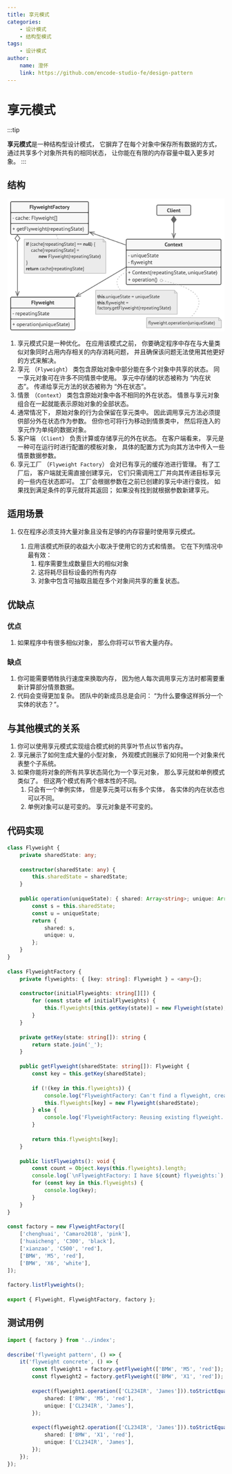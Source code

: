 ```yaml
---
title: 享元模式
categories:
    - 设计模式
    - 结构型模式
tags:
    - 设计模式
author:
    name: 澄怀
    link: https://github.com/encode-studio-fe/design-pattern
---
```


# 享元模式

:::tip

**享元模式**是一种结构型设计模式， 它摒弃了在每个对象中保存所有数据的方式， 通过共享多个对象所共有的相同状态， 让你能在有限的内存容量中载入更多对象。
:::

## 结构

![flyweight_structure](./flyweight_structure.png)

1. 享元模式只是一种优化。 在应用该模式之前， 你要确定程序中存在与大量类似对象同时占用内存相关的内存消耗问题， 并且确保该问题无法使用其他更好的方式来解决。
2. 享元 （`Flyweight`） 类包含原始对象中部分能在多个对象中共享的状态。 同一享元对象可在许多不同情景中使用。 享元中存储的状态被称为 “内在状态”。 传递给享元方法的状态被称为 “外在状态”。
3. 情景 （`Context`） 类包含原始对象中各不相同的外在状态。 情景与享元对象组合在一起就能表示原始对象的全部状态。
4. 通常情况下， 原始对象的行为会保留在享元类中。 因此调用享元方法必须提供部分外在状态作为参数。 但你也可将行为移动到情景类中， 然后将连入的享元作为单纯的数据对象。
5. 客户端 （`Client`） 负责计算或存储享元的外在状态。 在客户端看来， 享元是一种可在运行时进行配置的模板对象， 具体的配置方式为向其方法中传入一些情景数据参数。
6. 享元工厂 （`Flyweight Factory`） 会对已有享元的缓存池进行管理。 有了工厂后， 客户端就无需直接创建享元， 它们只需调用工厂并向其传递目标享元的一些内在状态即可。 工厂会根据参数在之前已创建的享元中进行查找， 如果找到满足条件的享元就将其返回； 如果没有找到就根据参数新建享元。

## 适用场景

1. 仅在程序必须支持大量对象且没有足够的内存容量时使用享元模式。

    1. 应用该模式所获的收益大小取决于使用它的方式和情景。 它在下列情况中最有效：
        1. 程序需要生成数量巨大的相似对象
        2. 这将耗尽目标设备的所有内存
        3. 对象中包含可抽取且能在多个对象间共享的重复状态。

## 优缺点

### 优点

1. 如果程序中有很多相似对象， 那么你将可以节省大量内存。

### 缺点

1. 你可能需要牺牲执行速度来换取内存， 因为他人每次调用享元方法时都需要重新计算部分情景数据。
2. 代码会变得更加复杂。 团队中的新成员总是会问： ​ “为什么要像这样拆分一个实体的状态？”。

## 与其他模式的关系

1. 你可以使用享元模式实现组合模式树的共享叶节点以节省内存。
2. 享元展示了如何生成大量的小型对象， 外观模式则展示了如何用一个对象来代表整个子系统。
3. 如果你能将对象的所有共享状态简化为一个享元对象， 那么享元就和单例模式类似了。 但这两个模式有两个根本性的不同。
    1. 只会有一个单例实体， 但是享元类可以有多个实体， 各实体的内在状态也可以不同。
    2. 单例对象可以是可变的。 享元对象是不可变的。

## 代码实现

```typescript
class Flyweight {
	private sharedState: any;

	constructor(sharedState: any) {
		this.sharedState = sharedState;
	}

	public operation(uniqueState): { shared: Array<string>; unique: Array<string> } {
		const s = this.sharedState;
		const u = uniqueState;
		return {
			shared: s,
			unique: u,
		};
	}
}

class FlyweightFactory {
	private flyweights: { [key: string]: Flyweight } = <any>{};

	constructor(initialFlyweights: string[][]) {
		for (const state of initialFlyweights) {
			this.flyweights[this.getKey(state)] = new Flyweight(state);
		}
	}

	private getKey(state: string[]): string {
		return state.join('_');
	}

	public getFlyweight(sharedState: string[]): Flyweight {
		const key = this.getKey(sharedState);

		if (!(key in this.flyweights)) {
			console.log("FlyweightFactory: Can't find a flyweight, creating new one.");
			this.flyweights[key] = new Flyweight(sharedState);
		} else {
			console.log('FlyweightFactory: Reusing existing flyweight.');
		}

		return this.flyweights[key];
	}

	public listFlyweights(): void {
		const count = Object.keys(this.flyweights).length;
		console.log(`\nFlyweightFactory: I have ${count} flyweights:`);
		for (const key in this.flyweights) {
			console.log(key);
		}
	}
}

const factory = new FlyweightFactory([
	['chenghuai', 'Camaro2018', 'pink'],
	['huaicheng', 'C300', 'black'],
	['xianzao', 'C500', 'red'],
	['BMW', 'M5', 'red'],
	['BMW', 'X6', 'white'],
]);

factory.listFlyweights();

export { Flyweight, FlyweightFactory, factory };
```

## 测试用例

```typescript
import { factory } from '../index';

describe('flyweight pattern', () => {
	it('flyweight concrete', () => {
		const flyweight1 = factory.getFlyweight(['BMW', 'M5', 'red']);
		const flyweight2 = factory.getFlyweight(['BMW', 'X1', 'red']);

		expect(flyweight1.operation(['CL234IR', 'James'])).toStrictEqual({
			shared: ['BMW', 'M5', 'red'],
			unique: ['CL234IR', 'James'],
		});

		expect(flyweight2.operation(['CL234IR', 'James'])).toStrictEqual({
			shared: ['BMW', 'X1', 'red'],
			unique: ['CL234IR', 'James'],
		});
	});
});
```
